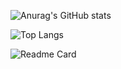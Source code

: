 ![Anurag's GitHub stats](https://github-readme-stats.vercel.app/api?username=ajandria&show_icons=true&theme=radical)

![Top Langs](https://github-readme-stats.vercel.app/api/top-langs/?username=ajandria&hide=HTML,Jupyter%20Notebook&theme=radical)

![Readme Card](https://github-readme-stats.vercel.app/api/pin/?username=ajandria&repo=futuriandge&theme=radical)
